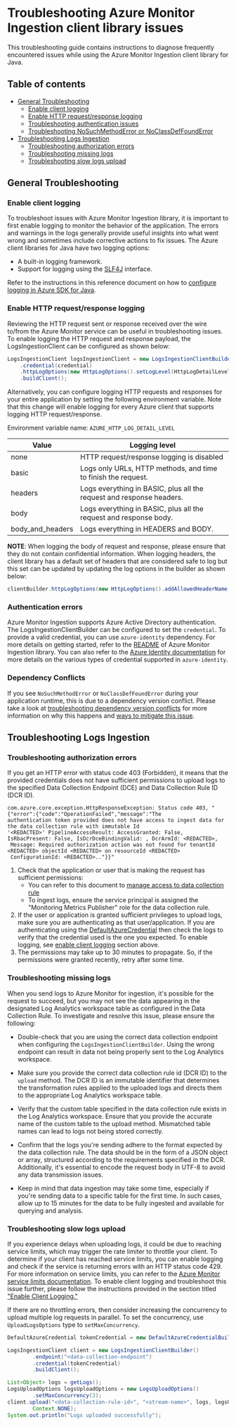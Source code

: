 # Troubleshooting Azure Monitor Ingestion client library issues

This troubleshooting guide contains instructions to diagnose frequently encountered issues while using the Azure
Monitor Ingestion client library for Java.

## Table of contents

* [General Troubleshooting](#general-troubleshooting)
    * [Enable client logging](#enable-client-logging)
    * [Enable HTTP request/response logging](#enable-http-requestresponse-logging)
    * [Troubleshooting authentication issues](#authentication-errors)
    * [Troubleshooting NoSuchMethodError or NoClassDefFoundError](#dependency-conflicts)
* [Troubleshooting Logs Ingestion](#troubleshooting-logs-ingestion)
    * [Troubleshooting authorization errors](#troubleshooting-authorization-errors)
    * [Troubleshooting missing logs](#troubleshooting-missing-logs)
    * [Troubleshooting slow logs upload](#troubleshooting-slow-logs-upload)

## General Troubleshooting

### Enable client logging

To troubleshoot issues with Azure Monitor Ingestion library, it is important to first enable logging to monitor the
behavior of the application. The errors and warnings in the logs generally provide
useful insights into what went wrong and sometimes include corrective actions to fix issues.
The Azure client libraries for Java have two logging options:

* A built-in logging framework.
* Support for logging using the [SLF4J](https://www.slf4j.org/) interface.

Refer to the instructions in this reference document on how
to [configure logging in Azure SDK for Java](https://learn.microsoft.com/azure/developer/java/sdk/logging-overview).

### Enable HTTP request/response logging

Reviewing the HTTP request sent or response received over the wire to/from the Azure Monitor service can be useful in
troubleshooting issues. To enable logging the HTTP request and response payload, the LogsIngestionClient can be configured as shown below:

```java readme-sample-enablehttplogging
LogsIngestionClient logsIngestionClient = new LogsIngestionClientBuilder()
    .credential(credential)
    .httpLogOptions(new HttpLogOptions().setLogLevel(HttpLogDetailLevel.BODY_AND_HEADERS))
    .buildClient();
```

Alternatively, you can configure logging HTTP requests and responses for your entire application by setting the
following environment variable. Note that this change will enable logging for every Azure client that supports logging
HTTP request/response.

Environment variable name: `AZURE_HTTP_LOG_DETAIL_LEVEL`

| Value            | Logging level                                                        |
|------------------|----------------------------------------------------------------------|
| none             | HTTP request/response logging is disabled                            |
| basic            | Logs only URLs, HTTP methods, and time to finish the request.        |
| headers          | Logs everything in BASIC, plus all the request and response headers. |
| body             | Logs everything in BASIC, plus all the request and response body.    |
| body_and_headers | Logs everything in HEADERS and BODY.                                 |

**NOTE**: When logging the body of request and response, please ensure that they do not contain confidential
information. When logging headers, the client library has a default set of headers that are considered safe to log
but this set can be updated by updating the log options in the builder as shown below:

```java
clientBuilder.httpLogOptions(new HttpLogOptions().addAllowedHeaderName("safe-to-log-header-name"))
```

### Authentication errors

Azure Monitor Ingestion supports Azure Active Directory authentication. The LogsIngestionClientBuilder can be configured
to set the `credential`. To provide a valid credential, you can use `azure-identity` dependency. For more details on 
getting started, refer to the [README](https://github.com/Azure/azure-sdk-for-java/tree/main/sdk/monitor/azure-monitor-ingestion#create-the-client)
of Azure Monitor Ingestion library. You can also refer to the [Azure Identity documentation](https://learn.microsoft.com/azure/developer/java/sdk/identity)
for more details on the various types of credential supported in `azure-identity`.

### Dependency Conflicts

If you see `NoSuchMethodError` or `NoClassDefFoundError` during your application runtime, this is due to a
dependency version conflict. Please take a look at [troubleshooting dependency version conflicts](https://learn.microsoft.com/azure/developer/java/sdk/troubleshooting-dependency-version-conflict)
for more information on why this happens and [ways to mitigate this issue](https://learn.microsoft.com/azure/developer/java/sdk/troubleshooting-dependency-version-conflict#mitigate-version-mismatch-issues).

## Troubleshooting Logs Ingestion

### Troubleshooting authorization errors

If you get an HTTP error with status code 403 (Forbidden), it means that the provided credentials does not have
sufficient permissions to upload logs to the specified Data Collection Endpoint (DCE) and Data Collection Rule ID (DCR ID).

```text
com.azure.core.exception.HttpResponseException: Status code 403, "{"error":{"code":"OperationFailed","message":"The 
authentication token provided does not have access to ingest data for the data collection rule with immutable Id 
'<REDACTED>' PipelineAccessResult: AccessGranted: False, IsRbacPresent: False, IsDcrDceBindingValid: , DcrArmId: <REDACTED>,
 Message: Required authorization action was not found for tenantId <REDACTED> objectId <REDACTED> on resourceId <REDACTED>
 ConfigurationId: <REDACTED>.."}}"
```

1. Check that the application or user that is making the request has sufficient permissions:
    * You can refer to this document
      to [manage access to data collection rule](https://learn.microsoft.com/azure/azure-monitor/logs/tutorial-logs-ingestion-portal#assign-permissions-to-the-dcr)
    * To ingest logs, ensure the service principal is assigned the "Monitoring Metrics Publisher" role for the data
      collection rule.
2. If the user or application is granted sufficient privileges to upload logs, make sure you are
   authenticating as that user/application. If you are authenticating using the
   [DefaultAzureCredential](https://github.com/Azure/azure-sdk-for-java/blob/main/sdk/identity/azure-identity/README.md#authenticating-with-defaultazurecredential)
   then check the logs to verify that the credential used is the one you expected. To enable logging, see [enable
   client logging](#enable-client-logging) section above.
3. The permissions may take up to 30 minutes to propagate. So, if the permissions were granted recently, retry after
   some time.

### Troubleshooting missing logs

When you send logs to Azure Monitor for ingestion, it's possible for the request to succeed, but you may not see the
data appearing in the designated Log Analytics workspace table as configured in the Data Collection Rule. To investigate
and resolve this issue, please ensure the following:

- Double-check that you are using the correct data collection endpoint when configuring
  the `LogsIngestionClientBuilder`.
  Using the wrong endpoint can result in data not being properly sent to the Log Analytics workspace.

- Make sure you provide the correct data collection rule id (DCR ID) to the `upload` method. The DCR ID is an immutable
  identifier that determines the transformation rules applied to the uploaded logs and directs them to the appropriate
  Log Analytics workspace table.

- Verify that the custom table specified in the data collection rule exists in the Log Analytics workspace. Ensure that
  you provide the accurate name of the custom table to the upload method. Mismatched table names can lead to logs not
  being stored correctly.

- Confirm that the logs you're sending adhere to the format expected by the data collection rule. The data should be in
  the form of a JSON object or array, structured according to the requirements specified in the DCR. Additionally, it's
  essential to encode the request body in UTF-8 to avoid any data transmission issues.

- Keep in mind that data ingestion may take some time, especially if you're sending data to a specific table for the
  first time. In such cases, allow up to 15 minutes for the data to be fully ingested and available for querying and
  analysis.

### Troubleshooting slow logs upload

If you experience delays when uploading logs, it could be due to reaching service limits, which may trigger the rate
limiter to throttle your client. To determine if your client has reached service limits, you can enable logging and
check if the service is returning errors with an HTTP status code 429. For more information on service limits, you can
refer to the [Azure Monitor service limits documentation](https://learn.microsoft.com/azure/azure-monitor/service-limits#logs-ingestion-api).
To enable client logging and troubleshoot this issue further, please follow the instructions provided in the section 
titled ["Enable Client Logging."](#enable-client-logging)

If there are no throttling errors, then consider increasing the concurrency to upload multiple log requests in parallel.
To set the concurrency, use `UploadLogsOptions` type to `setMaxConcurrency`.

```java readme-sample-uploadLogsWithMaxConcurrency
DefaultAzureCredential tokenCredential = new DefaultAzureCredentialBuilder().build();

LogsIngestionClient client = new LogsIngestionClientBuilder()
        .endpoint("<data-collection-endpoint")
        .credential(tokenCredential)
        .buildClient();

List<Object> logs = getLogs();
LogsUploadOptions logsUploadOptions = new LogsUploadOptions()
        .setMaxConcurrency(3);
client.upload("<data-collection-rule-id>", "<stream-name>", logs, logsUploadOptions,
        Context.NONE);
System.out.println("Logs uploaded successfully");
```
